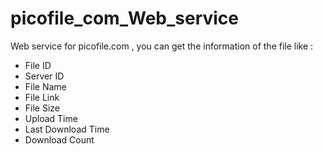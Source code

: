 # picofile_com_Web_service
Web service for picofile.com , you can get the information of the file like :
- File ID
- Server ID
- File Name
- File Link
- File Size
- Upload Time
- Last Download Time
- Download Count
